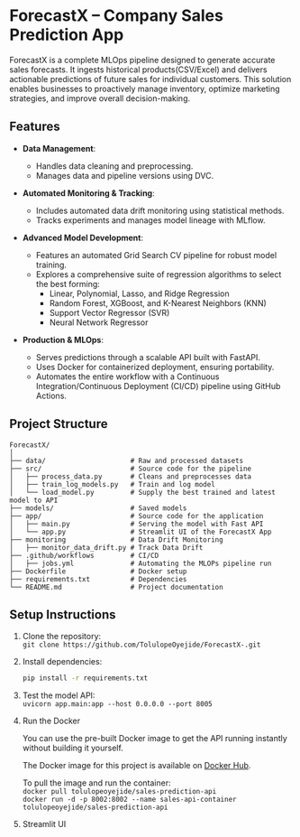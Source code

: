 # ForecastX – Company Sales Prediction App
ForecastX is a complete MLOps pipeline designed to generate accurate sales forecasts. It ingests historical products(CSV/Excel) and delivers actionable predictions of future sales for individual customers. This solution enables businesses to proactively manage inventory, optimize marketing strategies, and improve overall decision-making.

## Features

-   **Data Management**:
    -   Handles data cleaning and preprocessing.
    -   Manages data and pipeline versions using DVC.

-   **Automated Monitoring & Tracking**:
    -   Includes automated data drift monitoring using statistical methods.
    -   Tracks experiments and manages model lineage with MLflow.

-   **Advanced Model Development**:
    -   Features an automated Grid Search CV pipeline for robust model training.
    -   Explores a comprehensive suite of regression algorithms to select the best forming:
        -   Linear, Polynomial, Lasso, and Ridge Regression
        -   Random Forest, XGBoost, and K-Nearest Neighbors (KNN)
        -   Support Vector Regressor (SVR)
        -   Neural Network Regressor

-   **Production & MLOps**:
    -   Serves predictions through a scalable API built with FastAPI.
    -   Uses Docker for containerized deployment, ensuring portability.
    -   Automates the entire workflow with a Continuous Integration/Continuous Deployment (CI/CD) pipeline using GitHub Actions.



## Project Structure
```
ForecastX/
│
├── data/                     # Raw and processed datasets
├── src/                      # Source code for the pipeline
│   ├── process_data.py       # Cleans and preprocesses data
│   ├── train_log_models.py   # Train and log model
│   └── load_model.py         # Supply the best trained and latest model to API
├── models/                   # Saved models
├── app/                      # Source code for the application
│   ├── main.py               # Serving the model with Fast API
│   └── app.py                # Streamlit UI of the ForecastX App
├── monitoring                # Data Drift Monitoring
│   ├── monitor_data_drift.py # Track Data Drift 
├── .github/workflows         # CI/CD 
│   ├── jobs.yml              # Automating the MLOPs pipeline run
├── Dockerfile                # Docker setup
├── requirements.txt          # Dependencies
└── README.md                 # Project documentation
```


## Setup Instructions
1. Clone the repository:  <br>
   `git clone https://github.com/TolulopeOyejide/ForecastX-.git`



2. Install dependencies:
   ```bash
   pip install -r requirements.txt
   ```


3. Test the model API:  <br>
  `uvicorn app.main:app --host 0.0.0.0 --port 8005` <br>


4. Run the Docker <br>

   You can use the pre-built Docker image to get the API running instantly without building it yourself.  <br>

   The Docker image for this project is available on [Docker Hub](https://hub.docker.com/repository/docker/tolulopeoyejide/sales-prediction-api). <br>

   To pull the image and run the container: <br>
   `docker pull tolulopeoyejide/sales-prediction-api` <br>
   `docker run -d -p 8002:8002 --name sales-api-container tolulopeoyejide/sales-prediction-api`


5. Streamlit UI 

